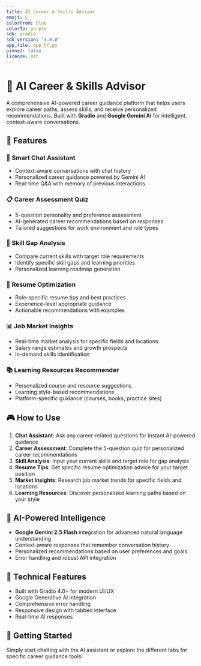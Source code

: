 ```yaml
---
title: AI Career & Skills Advisor
emoji: 🎯
colorFrom: blue
colorTo: purple
sdk: gradio
sdk_version: "4.0.0"
app_file: app_hf.py
pinned: false
license: mit
---
```


# 🎯 AI Career & Skills Advisor

A comprehensive AI-powered career guidance platform that helps users explore career paths, assess skills, and receive personalized recommendations. Built with **Gradio** and **Google Gemini AI** for intelligent, context-aware conversations.

## 🚀 Features

### 💬 **Smart Chat Assistant**
- Context-aware conversations with chat history
- Personalized career guidance powered by Gemini AI
- Real-time Q&A with memory of previous interactions

### 📋 **Career Assessment Quiz**
- 5-question personality and preference assessment
- AI-generated career recommendations based on responses
- Tailored suggestions for work environment and role types

### 🎯 **Skill Gap Analysis**
- Compare current skills with target role requirements
- Identify specific skill gaps and learning priorities
- Personalized learning roadmap generation

### 📄 **Resume Optimization**
- Role-specific resume tips and best practices
- Experience-level appropriate guidance
- Actionable recommendations with examples

### 📊 **Job Market Insights**
- Real-time market analysis for specific fields and locations
- Salary range estimates and growth prospects
- In-demand skills identification

### 📚 **Learning Resources Recommender**
- Personalized course and resource suggestions
- Learning style-based recommendations
- Platform-specific guidance (courses, books, practice sites)

## 🎮 How to Use

1. **Chat Assistant**: Ask any career-related questions for instant AI-powered guidance
2. **Career Assessment**: Complete the 5-question quiz for personalized career recommendations
3. **Skill Analysis**: Input your current skills and target role for gap analysis
4. **Resume Tips**: Get specific resume optimization advice for your target position
5. **Market Insights**: Research job market trends for specific fields and locations
6. **Learning Resources**: Discover personalized learning paths based on your style

## 🧠 AI-Powered Intelligence
- **Google Gemini 2.5 Flash** integration for advanced natural language understanding
- Context-aware responses that remember conversation history
- Personalized recommendations based on user preferences and goals
- Error handling and robust API integration

## 🔧 Technical Features
- Built with Gradio 4.0+ for modern UI/UX
- Google Generative AI integration
- Comprehensive error handling
- Responsive design with tabbed interface
- Real-time AI responses

## 🚀 Getting Started
Simply start chatting with the AI assistant or explore the different tabs for specific career guidance tools!
